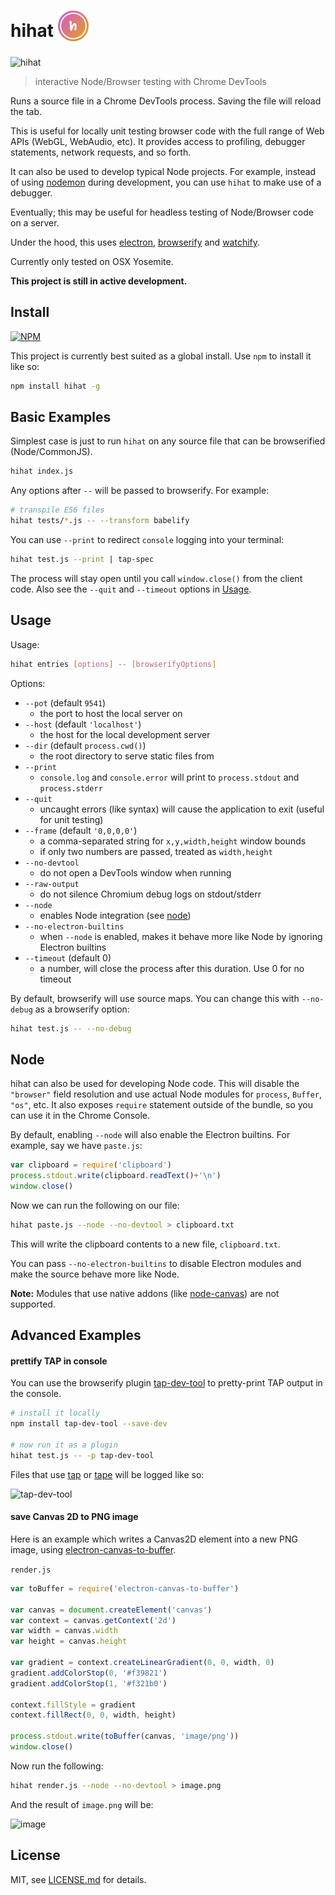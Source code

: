 # hihat <sub>![logo](img/logo-thumb.png)</sub>

![hihat](http://i.imgur.com/Sqpbjzl.gif)

> interactive Node/Browser testing with Chrome DevTools

Runs a source file in a Chrome DevTools process. Saving the file will reload the tab. 

This is useful for locally unit testing browser code with the full range of Web APIs (WebGL, WebAudio, etc). It provides access to profiling, debugger statements, network requests, and so forth. 

It can also be used to develop typical Node projects. For example, instead of using [nodemon](https://www.npmjs.com/package/nodemon) during development, you can use `hihat` to make use of a debugger.

Eventually; this may be useful for headless testing of Node/Browser code on a server.

Under the hood, this uses [electron](https://github.com/atom/electron), [browserify](https://github.com/substack/node-browserify) and [watchify](https://github.com/substack/watchify).

Currently only tested on OSX Yosemite.

**This project is still in active development.**

## Install

[![NPM](https://nodei.co/npm/hihat.png)](https://www.npmjs.com/package/hihat)

This project is currently best suited as a global install. Use `npm` to install it like so:

```sh
npm install hihat -g
```

## Basic Examples

Simplest case is just to run `hihat` on any source file that can be browserified (Node/CommonJS).

```sh
hihat index.js
```

Any options after `--` will be passed to browserify. For example:

```sh
# transpile ES6 files
hihat tests/*.js -- --transform babelify
```

You can use `--print` to redirect `console` logging into your terminal:

```sh
hihat test.js --print | tap-spec
```

The process will stay open until you call `window.close()` from the client code. Also see the `--quit` and `--timeout` options in [Usage](#usage).

## Usage

Usage:

```sh
hihat entries [options] -- [browserifyOptions]
```

Options:

- `--pot` (default `9541`)
  - the port to host the local server on
- `--host` (default `'localhost'`)
  - the host for the local development server
- `--dir` (default `process.cwd()`)
  - the root directory to serve static files from
- `--print`
  - `console.log` and `console.error` will print to `process.stdout` and `process.stderr`
- `--quit`
  - uncaught errors (like syntax) will cause the application to exit (useful for unit testing)
- `--frame` (default `'0,0,0,0'`)
  - a comma-separated string for `x,y,width,height` window bounds
  - if only two numbers are passed, treated as `width,height`
- `--no-devtool`
  - do not open a DevTools window when running
- `--raw-output`
  - do not silence Chromium debug logs on stdout/stderr
- `--node`
  - enables Node integration (see [node](#node))
- `--no-electron-builtins`
  - when `--node` is enabled, makes it behave more like Node by ignoring Electron builtins
- `--timeout` (default 0)
  - a number, will close the process after this duration. Use 0 for no timeout

By default, browserify will use source maps. You can change this with `--no-debug` as a browserify option:

```sh
hihat test.js -- --no-debug
```

## Node

hihat can also be used for developing Node code. This will disable the `"browser"` field resolution and use actual Node modules for `process`, `Buffer`, `"os"`, etc. It also exposes `require` statement outside of the bundle, so you can use it in the Chrome Console.

By default, enabling `--node` will also enable the Electron builtins. For example, say we have `paste.js`:

```js
var clipboard = require('clipboard')
process.stdout.write(clipboard.readText()+'\n')
window.close()
```

Now we can run the following on our file:

```sh
hihat paste.js --node --no-devtool > clipboard.txt
```

This will write the clipboard contents to a new file, `clipboard.txt`.

You can pass `--no-electron-builtins` to disable Electron modules and make the source behave more like Node.

**Note:** Modules that use native addons (like [node-canvas](https://github.com/Automattic/node-canvas)) are not supported.

## Advanced Examples

#### prettify TAP in console

You can use the browserify plugin [tap-dev-tool](https://github.com/Jam3/tap-dev-tool) to pretty-print TAP output in the console.

```sh
# install it locally
npm install tap-dev-tool --save-dev

# now run it as a plugin
hihat test.js -- -p tap-dev-tool
```

Files that use [tap](https://www.npmjs.com/package/tap) or [tape](https://www.npmjs.com/package/tape) will be logged like so:

![tap-dev-tool](http://i.imgur.com/LS014oR.png)

#### save Canvas 2D to PNG image

Here is an example which writes a Canvas2D element into a new PNG image, using [electron-canvas-to-buffer](https://github.com/mattdesl/electron-canvas-to-buffer).

`render.js`

```js
var toBuffer = require('electron-canvas-to-buffer')

var canvas = document.createElement('canvas')
var context = canvas.getContext('2d')
var width = canvas.width
var height = canvas.height

var gradient = context.createLinearGradient(0, 0, width, 0)
gradient.addColorStop(0, '#f39821')
gradient.addColorStop(1, '#f321b0')

context.fillStyle = gradient
context.fillRect(0, 0, width, height)

process.stdout.write(toBuffer(canvas, 'image/png'))
window.close()
```

Now run the following:

```sh
hihat render.js --node --no-devtool > image.png
```

And the result of `image.png` will be:

![image](http://i.imgur.com/whDkS67.png)

## License

MIT, see [LICENSE.md](http://github.com/Jam3/hihat/blob/master/LICENSE.md) for details.
